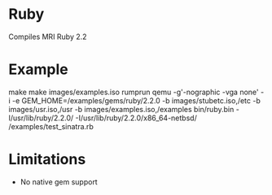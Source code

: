 Ruby
====

Compiles MRI Ruby 2.2

Example
=======

make
make images/examples.iso
rumprun qemu -g'-nographic -vga none' -i -e GEM_HOME=/examples/gems/ruby/2.2.0 -b images/stubetc.iso,/etc -b images/usr.iso,/usr -b images/examples.iso,/examples bin/ruby.bin -I/usr/lib/ruby/2.2.0/ -I/usr/lib/ruby/2.2.0/x86_64-netbsd/ /examples/test_sinatra.rb

Limitations
===========

* No native gem support
